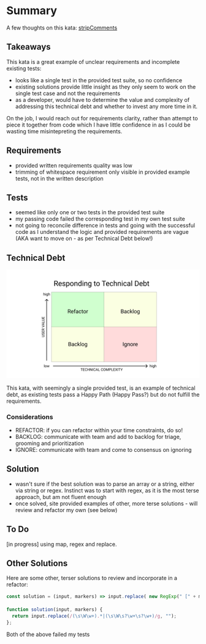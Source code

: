 # Summary
A few thoughts on this kata: [stripComments](https://www.codewars.com/kata/51c8e37cee245da6b40000bd/train/javascript)

## Takeaways
This kata is a great example of unclear requirements and incomplete existing tests:
* looks like a single test in the provided test suite, so no confidence
* existing solutions provide little insight as they only seem to work on the single test case and not the requirements
* as a developer, would have to determine the value and complexity of addressing this technical debt and whether to invest any more time in it.

On the job, I would reach out for requirements clarity, rather than attempt to piece it together from code which I have little confidence in as I could be wasting time misintepreting the requirements.

## Requirements
* provided written requirements quality was low
* trimming of whitespace requirement only visible in provided example tests, not in the written description

## Tests
* seemed like only one or two tests in the provided test suite
* my passing code failed the corresponding test in my own test suite
* not going to reconcile difference in tests and going with the successful code as I understand the logic and provided requirements are vague (AKA want to move on - as per Technical Debt below!)

## Technical Debt

![Tech Debt Diagram](TechDebtDiagram.png)

This kata, with seemingly a single provided test, is an example of technical debt, as existing tests pass a Happy Path (Happy Pass?) but do not fulfill the requirements.

### Considerations
* REFACTOR: if you can refactor within your time constraints, do so!
* BACKLOG: communicate with team and add to backlog for triage, grooming and prioritization
* IGNORE: communicate with team and come to consensus on ignoring


## Solution
* wasn't sure if the best solution was to parse an array or a string, either via string or regex. Instinct was to start with regex, as it is the most terse approach, but am not fluent enough
* once solved, site provided examples of other, more terse solutions - will review and refactor my own (see below)

## To Do
[in progress] using map, regex and replace.

## Other Solutions
Here are some other, terser solutions to review and incorporate in a refactor:

```javascript
const solution = (input, markers) => input.replace( new RegExp(" [" + markers.join(',') + "].+", "gi"), '' );

function solution(input, markers) {
  return input.replace(/(\s\W\w+).*|(\s\W\s?\w+\s?\w+)/g, "");
};
```

Both of the above failed my tests

